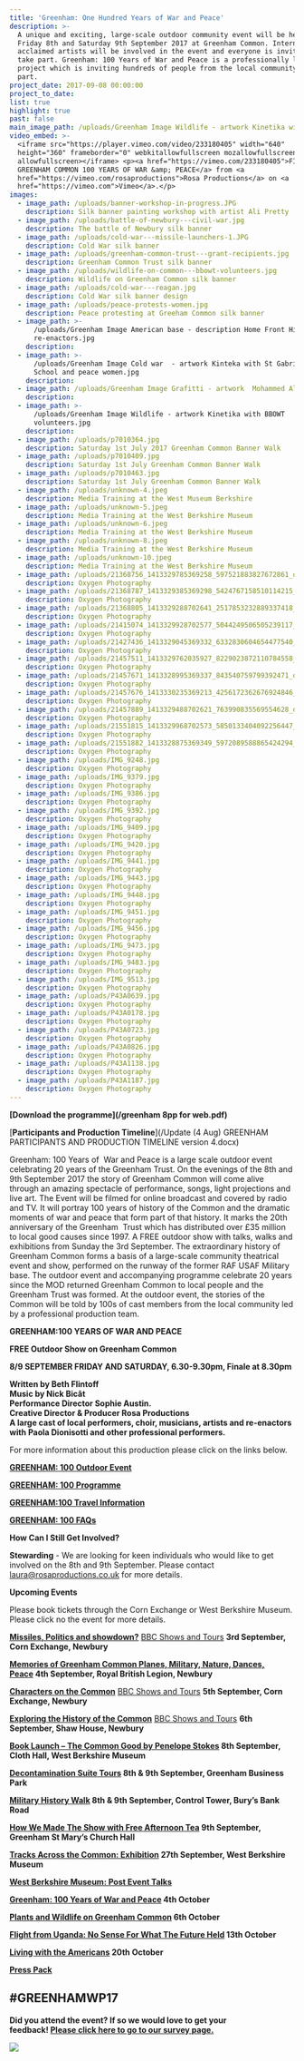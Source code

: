```yaml
---
title: 'Greenham: One Hundred Years of War and Peace'
description: >-
  A unique and exciting, large-scale outdoor community event will be held on
  Friday 8th and Saturday 9th September 2017 at Greenham Common. Internationally
  acclaimed artists will be involved in the event and everyone is invited to
  take part. Greenham: 100 Years of War and Peace is a professionally led event
  project which is inviting hundreds of people from the local community to take
  part.
project_date: 2017-09-08 00:00:00
project_to_date:
list: true
highlight: true
past: false
main_image_path: /uploads/Greenham Image Wildlife - artwork Kinetika with BBOWT volunteers.jpg
video_embed: >-
  <iframe src="https://player.vimeo.com/video/233180405" width="640"
  height="360" frameborder="0" webkitallowfullscreen mozallowfullscreen
  allowfullscreen></iframe> <p><a href="https://vimeo.com/233180405">FINALE OF
  GREENHAM COMMON 100 YEARS OF WAR &amp; PEACE</a> from <a
  href="https://vimeo.com/rosaproductions">Rosa Productions</a> on <a
  href="https://vimeo.com">Vimeo</a>.</p>
images:
  - image_path: /uploads/banner-workshop-in-progress.JPG
    description: Silk banner painting workshop with artist Ali Pretty
  - image_path: /uploads/battle-of-newbury---civil-war.jpg
    description: The battle of Newbury silk banner
  - image_path: /uploads/cold-war---missile-launchers-1.JPG
    description: Cold War silk banner
  - image_path: /uploads/greenham-common-trust---grant-recipients.jpg
    description: Greenham Common Trust silk banner
  - image_path: /uploads/wildlife-on-common---bbowt-volunteers.jpg
    description: Wildlife on Greenham Common silk banner
  - image_path: /uploads/cold-war---reagan.jpg
    description: Cold War silk banner design
  - image_path: /uploads/peace-protests-women.jpg
    description: Peace protesting at Greeham Common silk banner
  - image_path: >-
      /uploads/Greenham Image American base - description Home Front History
      re-enactors.jpg
    description:
  - image_path: >-
      /uploads/Greenham Image Cold war  - artwork Kinteka with St Gabriel's
      School and peace women.jpg
    description:
  - image_path: /uploads/Greenham Image Grafitti - artwork  Mohammed Ali.jpg
    description:
  - image_path: >-
      /uploads/Greenham Image Wildlife - artwork Kinetika with BBOWT
      volunteers.jpg
    description:
  - image_path: /uploads/p7010364.jpg
    description: Saturday 1st July 2017 Greenham Common Banner Walk
  - image_path: /uploads/p7010409.jpg
    description: Saturday 1st July Greenham Common Banner Walk
  - image_path: /uploads/p7010463.jpg
    description: Saturday 1st July Greenham Common Banner Walk
  - image_path: /uploads/unknown-4.jpeg
    description: Media Training at the West Museum Berkshire
  - image_path: /uploads/unknown-5.jpeg
    description: Media Training at the West Berkshire Museum
  - image_path: /uploads/unknown-6.jpeg
    description: Media Training at the West Berkshire Museum
  - image_path: /uploads/unknown-8.jpeg
    description: Media Training at the West Berkshire Museum
  - image_path: /uploads/unknown-10.jpeg
    description: Media Training at the West Berkshire Museum
  - image_path: /uploads/21368756_1413329785369258_597521883827672861_o.jpg
    description: Oxygen Photography
  - image_path: /uploads/21368787_1413329385369298_5424767158510114215_o.jpg
    description: Oxygen Photography
  - image_path: /uploads/21368805_1413329288702641_2517853232889337418_o.jpg
    description: Oxygen Photography
  - image_path: /uploads/21415074_1413329928702577_5044249506505239117_o.jpg
    description: Oxygen Photography
  - image_path: /uploads/21427436_1413329045369332_6332830604654477540_o.jpg
    description: Oxygen Photography
  - image_path: /uploads/21457511_1413329762035927_8229023872110784558_o.jpg
    description: Oxygen Photography
  - image_path: /uploads/21457671_1413328995369337_843540759799392471_o.jpg
    description: Oxygen Photography
  - image_path: /uploads/21457676_1413330235369213_4256172362676924846_o.jpg
    description: Oxygen Photography
  - image_path: /uploads/21457889_1413329488702621_763990835569554628_o.jpg
    description: Oxygen Photography
  - image_path: /uploads/21551815_1413329968702573_5850133404092256447_o.jpg
    description: Oxygen Photography
  - image_path: /uploads/21551882_1413328875369349_5972089588865424294_o.jpg
    description: Oxygen Photography
  - image_path: /uploads/IMG_9248.jpg
    description: Oxygen Photography
  - image_path: /uploads/IMG_9379.jpg
    description: Oxygen Photography
  - image_path: /uploads/IMG_9386.jpg
    description: Oxygen Photography
  - image_path: /uploads/IMG_9392.jpg
    description: Oxygen Photography
  - image_path: /uploads/IMG_9409.jpg
    description: Oxygen Photography
  - image_path: /uploads/IMG_9420.jpg
    description: Oxygen Photography
  - image_path: /uploads/IMG_9441.jpg
    description: Oxygen Photography
  - image_path: /uploads/IMG_9443.jpg
    description: Oxygen Photography
  - image_path: /uploads/IMG_9448.jpg
    description: Oxygen Photography
  - image_path: /uploads/IMG_9451.jpg
    description: Oxygen Photography
  - image_path: /uploads/IMG_9456.jpg
    description: Oxygen Photography
  - image_path: /uploads/IMG_9473.jpg
    description: Oxygen Photography
  - image_path: /uploads/IMG_9483.jpg
    description: Oxygen Photography
  - image_path: /uploads/IMG_9513.jpg
    description: Oxygen Photography
  - image_path: /uploads/P43A0639.jpg
    description: Oxygen Photography
  - image_path: /uploads/P43A0178.jpg
    description: Oxygen Photography
  - image_path: /uploads/P43A0723.jpg
    description: Oxygen Photography
  - image_path: /uploads/P43A0826.jpg
    description: Oxygen Photography
  - image_path: /uploads/P43A1138.jpg
    description: Oxygen Photography
  - image_path: /uploads/P43A1187.jpg
    description: Oxygen Photography
---
```



**[Download the programme](/greenham 8pp for web.pdf)**

[**Participants and Production Timeline**](/Update (4 Aug)  GREENHAM PARTICIPANTS AND PRODUCTION TIMELINE version 4.docx)

Greenham: 100 Years of  War and Peace is a large scale outdoor event celebrating 20 years of the Greenham Trust. On the evenings of the 8th and 9th September 2017 the story of Greenham Common will come alive through an amazing spectacle of performance, songs, light projections and live art. The Event will be filmed for online broadcast and covered by radio and TV. It will portray 100 years of history of the Common and the dramatic moments of war and peace that form part of that history. It marks the 20th anniversary of the Greenham  Trust which has distributed over £35 million to local good causes since 1997. A FREE outdoor show with talks, walks and exhibitions from Sunday the 3rd September. The extraordinary history of Greenham Common forms a basis of a large-scale community theatrical event and show, performed on the runway of the former RAF USAF Military base. The outdoor event and accompanying programme celebrate 20 years since the MOD returned Greenham Common to local people and the Greenham Trust was formed. At the outdoor event, the stories of the Common will be told by 100s of cast members from the local community led by a professional production team.

**GREENHAM:100 YEARS OF WAR AND PEACE**

**FREE Outdoor Show on Greenham Common**

**8/9 SEPTEMBER FRIDAY AND SATURDAY, 6.30-9.30pm, Finale at 8.30pm**

**Written by Beth Flintoff<br>Music by Nick Bicât <br>Performance Director Sophie Austin.<br>Creative Director & Producer Rosa Productions<br>A large cast of local performers, choir, musicians, artists and re-enactors with Paola Dionisotti and other professional performers.**

For more information about this production please click on the links below.

[**GREENHAM: 100 Outdoor Event**](http://www.greenhamtrust.com/greenham-100-year-of-war-and-peace/outdoor-event)

[**GREENHAM: 100 Programme**](http://www.greenhamtrust.com/greenham-100-year-of-war-and-peace/event-info)

[**GREENHAM:100 Travel Information**](http://www.greenhamtrust.com/greenham-100-years-of-war-and-peace/transport)

[**GREENHAM: 100 FAQs**](http://www.greenhamtrust.com/greenham-100-years-of-war-and-peace/faqs)

**How Can I Still Get Involved?**

**Stewarding** - We are looking for keen individuals who would like to get involved on the 8th and 9th September. Please contact [laura@rosaproductions.co.uk](javascript:void(location.href='mailto:'+String.fromCharCode(108,97,117,114,97,64,114,111,115,97,112,114,111,100,117,99,116,105,111,110,115,46,99,111,46,117,107))) for more details.

**Upcoming Events**

Please book tickets through the Corn Exchange or West Berkshire Museum. Please click no the event for more details.

[**Missiles, Politics and showdown?**](https://cornexchangenew.com/event/missiles-politics-and-peace) [BBC Shows and Tours](http://www.bbc.co.uk/showsandtours/shows/date/greenham_missiles) **3rd September, Corn Exchange, Newbury**

**[Memories of Greenham Common Planes, Military, Nature, Dances, Peace](http://www.greenhamtrust.com/greenham-100-year-of-war-and-peace/event-info) 4th September, Royal British Legion, Newbury**

[**Characters on the Common**](https://cornexchangenew.com/event/the-characters-on-the-common) [BBC Shows and Tours](http://www.bbc.co.uk/showsandtours/shows/date/greenham_characters) **5th September, Corn Exchange, Newbury**

[**Exploring the History of the Common**](https://cornexchangenew.com/event/exploring-the-history-of-the-common) [BBC Shows and Tours](http://www.bbc.co.uk/showsandtours/shows/date/greenham_history) **6th September, Shaw House, Newbury**

**[Book Launch – The Common Good by Penelope Stokes](http://www.greenhamtrust.com/greenham-100-years-of-war-and-peace/the-common-good-book) 8th September, Cloth Hall, West Berkshire Museum**

**[Decontamination Suite Tours](https://cornexchangenew.com/event/decontamination-suite-tours) 8th & 9th September, Greenham Business Park**

**[Military History Walk](https://cornexchangenew.com/event/military-history-walk) 8th & 9th September, Control Tower, Bury’s Bank Road**

**[How We Made The Show with Free Afternoon Tea](http://www.greenhamtrust.com/greenham-100-year-of-war-and-peace/event-info) 9th September, Greenham St Mary’s Church Hall**

**[Tracks Across the Common: Exhibition](http://www.greenhamtrust.com/greenham-100-year-of-war-and-peace/event-info) 27th September, West Berkshire Museum**

**[West Berkshire Museum: Post Event Talks](http://www.greenhamtrust.com/greenham-100-year-of-war-and-peace/event-info)**

**[Greenham: 100 Years of War and Peace](http://www.greenhamtrust.com/greenham-100-year-of-war-and-peace/event-info) 4th October**

**[Plants and Wildlife on Greenham Common](http://www.greenhamtrust.com/greenham-100-year-of-war-and-peace/event-info) 6th October**

**[Flight from Uganda: No Sense For What The Future Held](http://www.greenhamtrust.com/greenham-100-year-of-war-and-peace/event-info) 13th October**

**[Living with the Americans](http://www.greenhamtrust.com/greenham-100-year-of-war-and-peace/event-info) 20th October**

[**Press Pack**](http://www.greenhamtrust.com/greenham-100-year-of-war-and-peace/press-pack)

## **#GREENHAMWP17**

**Did you attend the event? If so we would love to get your feedback! [Please click here to go to our survey page.](https://www.surveymonkey.co.uk/r/S5K8TRP)**

![](/uploads/versions/website-logos---x----3402-1309x---.jpg)